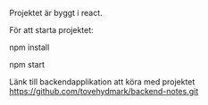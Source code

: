 Projektet är byggt i react.

För att starta projektet:

npm install

npm start

Länk till backendapplikation att köra med projektet
https://github.com/tovehydmark/backend-notes.git
